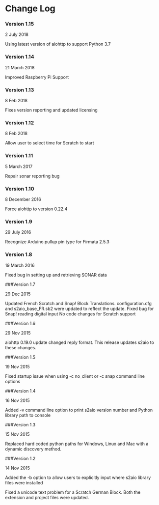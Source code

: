 # Change Log

### Version 1.15

2 July 2018

Using latest version of aiohttp to support Python 3.7

### Version 1.14

21 March 2018

Improved Raspberry Pi Support

### Version 1.13

8 Feb 2018

Fixes version reporting and updated licensing

### Version 1.12

8 Feb 2018

Allow user to select time for Scratch to start

### Version 1.11

5 March 2017

Repair sonar reporting bug

### Version 1.10

8 December 2016

Force aiohttp to version 0.22.4

### Version 1.9

29 July 2016

Recognize Arduino pullup pin type for Firmata 2.5.3

### Version 1.8

19 March 2016

Fixed bug in setting up and retrieving SONAR data

###Version 1.7

29 Dec 2015

Updated French Scratch and Snap! Block Translations.
configuration.cfg and s2aio_base_FR.sb2 were updated to reflect the update.
Fixed bug for Snap! reading digital input
No code changes for Scratch support

###Version 1.6

29 Nov 2015

aiohttp 0.19.0 update changed reply format.
This release updates s2aio to these changes.

###Version 1.5

19 Nov 2015

Fixed startup issue when using -c no_client or -c snap command line options

###Version 1.4

16 Nov 2015

Added -v command line option to print s2aio version number and Python library path to console

###Version 1.3

15 Nov 2015

Replaced hard coded python paths for Windows, Linux and Mac with a dynamic discovery method.

###Version 1.2

14 Nov 2015

Added the -b option to allow users to explicitly input where s2aio library files were installed

Fixed a unicode text problem for a Scratch German Block. Both the extension and project files were updated.
